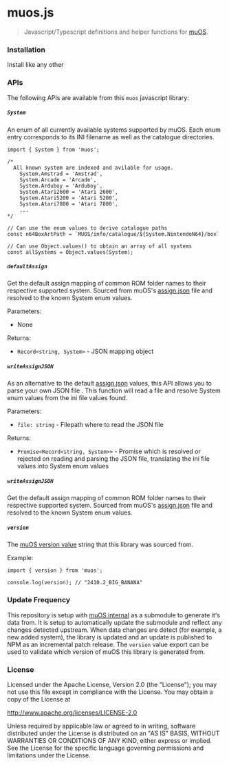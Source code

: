 # muos.js
> Javascript/Typescript definitions and helper functions for [muOS](https://muos.dev/). 

### Installation
Install like any other

### APIs
The following APIs are available from this `muos` javascript library:

##### `System`
An enum of all currently available systems supported by muOS. Each enum entry corresponds to its INI filename as well as the catalogue directories.
```
import { System } from 'muos';

/*
  All known system are indexed and avilable for usage.
    System.Amstrad = 'Amstrad',
    System.Arcade = 'Arcade',
    System.Arduboy = 'Arduboy',
    System.Atari2600 = 'Atari 2600',
    System.Atari5200 = 'Atari 5200',
    System.Atari7800 = 'Atari 7800',
    ...
*/

// Can use the enum values to derive catalogue paths
const n64BoxArtPath = `MUOS/info/catalogue/${System.NintendoN64}/box`

// Can use Object.values() to obtain an array of all systems
const allSystems = Object.values(System);
```

##### `defaultAssign`
Get the default assign mapping of common ROM folder names to their respective supported system. Sourced from muOS's [assign.json](https://github.com/MustardOS/internal/blob/main/init/MUOS/info/assign.json) file and resolved to the known System enum values.

Parameters:
* None

Returns:
* `Record<string, System>` - JSON mapping object

##### `writeAssignJSON`
As an alternative to the default [assign.json](https://github.com/MustardOS/internal/blob/main/init/MUOS/info/assign.json) values, this API allows you to parse your own JSON file . This function will read a file and resolve System enum values from the ini file values found.

Parameters:
* `file: string` - Filepath where to read the JSON file

Returns:
* `Promise<Record<string, System>>` - Promise which is resolved or rejected on reading and parsing the JSON file, translating the ini file values into System enum values

##### `writeAssignJSON`
Get the default assign mapping of common ROM folder names to their respective supported system. Sourced from muOS's [assign.json](https://github.com/MustardOS/internal/blob/main/init/MUOS/info/assign.json) file and resolved to the known System enum values.

##### `version`
The [muOS version value](https://github.com/MustardOS/internal/blob/main/config/version.txt) string that this library was sourced from.

Example:
```
import { version } from 'muos';

console.log(version); // "2410.2_BIG_BANANA"
```

### Update Frequency
This repository is setup with  [muOS internal](https://github.com/MustardOS/internal/tree/main) as a submodule to generate it's data from.  It is setup to automatically update the submodule and reflect any changes detected upstream. When data changes are detect (for example, a new added system), the library is updated and an update is published to NPM as an incremental patch release.  The `version` value export can be used to validate which version of muOS this library is generated from.

### License
Licensed under the Apache License, Version 2.0 (the "License"); you may not use this file except in compliance with the License. You may obtain a copy of the License at

http://www.apache.org/licenses/LICENSE-2.0

Unless required by applicable law or agreed to in writing, software distributed under the License is distributed on an "AS IS" BASIS, WITHOUT WARRANTIES OR CONDITIONS OF ANY KIND, either express or implied. See the License for the specific language governing permissions and limitations under the License.
